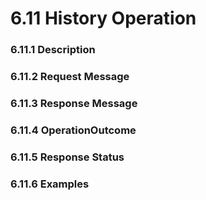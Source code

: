 # 6.11 History Operation
### 6.11.1 Description
### 6.11.2 Request Message
### 6.11.3 Response Message
### 6.11.4 OperationOutcome
### 6.11.5 Response Status
### 6.11.6 Examples